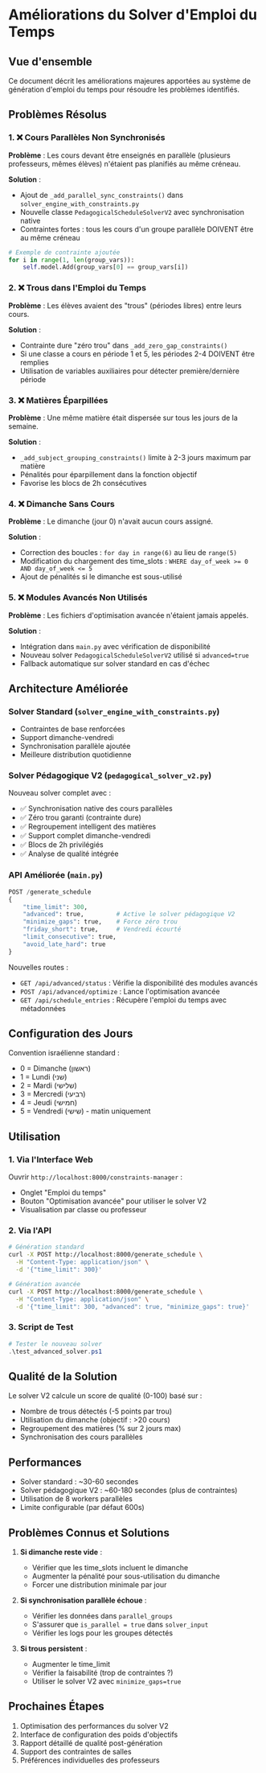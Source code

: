 # Améliorations du Solver d'Emploi du Temps

## Vue d'ensemble

Ce document décrit les améliorations majeures apportées au système de génération d'emploi du temps pour résoudre les problèmes identifiés.

## Problèmes Résolus

### 1. ❌ Cours Parallèles Non Synchronisés

**Problème** : Les cours devant être enseignés en parallèle (plusieurs professeurs, mêmes élèves) n'étaient pas planifiés au même créneau.

**Solution** :
- Ajout de `_add_parallel_sync_constraints()` dans `solver_engine_with_constraints.py`
- Nouvelle classe `PedagogicalScheduleSolverV2` avec synchronisation native
- Contraintes fortes : tous les cours d'un groupe parallèle DOIVENT être au même créneau

```python
# Exemple de contrainte ajoutée
for i in range(1, len(group_vars)):
    self.model.Add(group_vars[0] == group_vars[i])
```

### 2. ❌ Trous dans l'Emploi du Temps

**Problème** : Les élèves avaient des "trous" (périodes libres) entre leurs cours.

**Solution** :
- Contrainte dure "zéro trou" dans `_add_zero_gap_constraints()`
- Si une classe a cours en période 1 et 5, les périodes 2-4 DOIVENT être remplies
- Utilisation de variables auxiliaires pour détecter première/dernière période

### 3. ❌ Matières Éparpillées

**Problème** : Une même matière était dispersée sur tous les jours de la semaine.

**Solution** :
- `_add_subject_grouping_constraints()` limite à 2-3 jours maximum par matière
- Pénalités pour éparpillement dans la fonction objectif
- Favorise les blocs de 2h consécutives

### 4. ❌ Dimanche Sans Cours

**Problème** : Le dimanche (jour 0) n'avait aucun cours assigné.

**Solution** :
- Correction des boucles : `for day in range(6)` au lieu de `range(5)`
- Modification du chargement des time_slots : `WHERE day_of_week >= 0 AND day_of_week <= 5`
- Ajout de pénalités si le dimanche est sous-utilisé

### 5. ❌ Modules Avancés Non Utilisés

**Problème** : Les fichiers d'optimisation avancée n'étaient jamais appelés.

**Solution** :
- Intégration dans `main.py` avec vérification de disponibilité
- Nouveau solver `PedagogicalScheduleSolverV2` utilisé si `advanced=true`
- Fallback automatique sur solver standard en cas d'échec

## Architecture Améliorée

### Solver Standard (`solver_engine_with_constraints.py`)
- Contraintes de base renforcées
- Support dimanche-vendredi
- Synchronisation parallèle ajoutée
- Meilleure distribution quotidienne

### Solver Pédagogique V2 (`pedagogical_solver_v2.py`)
Nouveau solver complet avec :
- ✅ Synchronisation native des cours parallèles
- ✅ Zéro trou garanti (contrainte dure)
- ✅ Regroupement intelligent des matières
- ✅ Support complet dimanche-vendredi
- ✅ Blocs de 2h privilégiés
- ✅ Analyse de qualité intégrée

### API Améliorée (`main.py`)
```python
POST /generate_schedule
{
    "time_limit": 300,
    "advanced": true,         # Active le solver pédagogique V2
    "minimize_gaps": true,    # Force zéro trou
    "friday_short": true,     # Vendredi écourté
    "limit_consecutive": true,
    "avoid_late_hard": true
}
```

Nouvelles routes :
- `GET /api/advanced/status` : Vérifie la disponibilité des modules avancés
- `POST /api/advanced/optimize` : Lance l'optimisation avancée
- `GET /api/schedule_entries` : Récupère l'emploi du temps avec métadonnées

## Configuration des Jours

Convention israélienne standard :
- 0 = Dimanche (ראשון)
- 1 = Lundi (שני)
- 2 = Mardi (שלישי)
- 3 = Mercredi (רביעי)
- 4 = Jeudi (חמישי)
- 5 = Vendredi (שישי) - matin uniquement

## Utilisation

### 1. Via l'Interface Web

Ouvrir `http://localhost:8000/constraints-manager` :
- Onglet "Emploi du temps"
- Bouton "Optimisation avancée" pour utiliser le solver V2
- Visualisation par classe ou professeur

### 2. Via l'API

```bash
# Génération standard
curl -X POST http://localhost:8000/generate_schedule \
  -H "Content-Type: application/json" \
  -d '{"time_limit": 300}'

# Génération avancée
curl -X POST http://localhost:8000/generate_schedule \
  -H "Content-Type: application/json" \
  -d '{"time_limit": 300, "advanced": true, "minimize_gaps": true}'
```

### 3. Script de Test

```powershell
# Tester le nouveau solver
.\test_advanced_solver.ps1
```

## Qualité de la Solution

Le solver V2 calcule un score de qualité (0-100) basé sur :
- Nombre de trous détectés (-5 points par trou)
- Utilisation du dimanche (objectif : >20 cours)
- Regroupement des matières (% sur 2 jours max)
- Synchronisation des cours parallèles

## Performances

- Solver standard : ~30-60 secondes
- Solver pédagogique V2 : ~60-180 secondes (plus de contraintes)
- Utilisation de 8 workers parallèles
- Limite configurable (par défaut 600s)

## Problèmes Connus et Solutions

1. **Si dimanche reste vide** :
   - Vérifier que les time_slots incluent le dimanche
   - Augmenter la pénalité pour sous-utilisation du dimanche
   - Forcer une distribution minimale par jour

2. **Si synchronisation parallèle échoue** :
   - Vérifier les données dans `parallel_groups`
   - S'assurer que `is_parallel = true` dans `solver_input`
   - Vérifier les logs pour les groupes détectés

3. **Si trous persistent** :
   - Augmenter le time_limit
   - Vérifier la faisabilité (trop de contraintes ?)
   - Utiliser le solver V2 avec `minimize_gaps=true`

## Prochaines Étapes

1. Optimisation des performances du solver V2
2. Interface de configuration des poids d'objectifs
3. Rapport détaillé de qualité post-génération
4. Support des contraintes de salles
5. Préférences individuelles des professeurs





